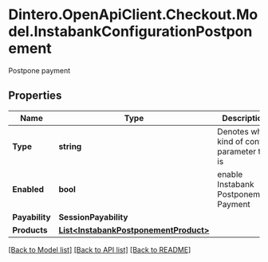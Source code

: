 # Dintero.OpenApiClient.Checkout.Model.InstabankConfigurationPostponement
Postpone payment

## Properties

Name | Type | Description | Notes
------------ | ------------- | ------------- | -------------
**Type** | **string** | Denotes what kind of config parameter this is | [optional] [default to TypeEnum.PaymentProductType]
**Enabled** | **bool** | enable Instabank Postponement Payment | 
**Payability** | **SessionPayability** |  | [optional] 
**Products** | [**List&lt;InstabankPostponementProduct&gt;**](InstabankPostponementProduct.md) |  | [optional] [readonly] 

[[Back to Model list]](../README.md#documentation-for-models) [[Back to API list]](../README.md#documentation-for-api-endpoints) [[Back to README]](../README.md)

